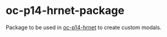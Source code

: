 # oc-p14-hrnet-package

Package to be used in [oc-p14-hrnet](https://github.com/miervaldis42/oc-p14-hrnet) to create custom modals.
